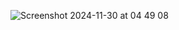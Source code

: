 ![Screenshot 2024-11-30 at 04 49 08](https://github.com/user-attachments/assets/71c4da67-c54b-4853-be75-64f69f3b4ce8)
